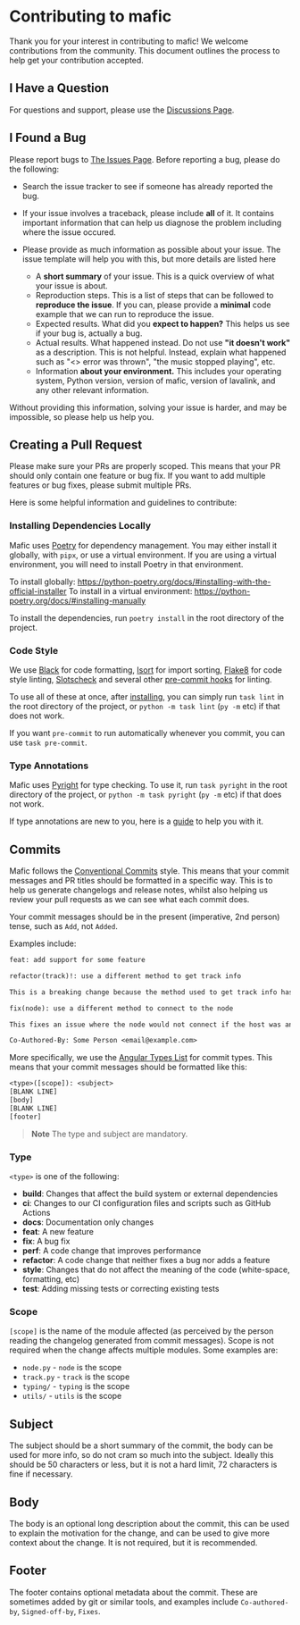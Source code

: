 # Contributing to mafic

Thank you for your interest in contributing to mafic! We welcome contributions from the community. This document outlines the process to help get your contribution accepted.

## I Have a Question

For questions and support, please use the [Discussions Page](https://github.com/ooliver1/mafic/discussions).

## I Found a Bug

Please report bugs to [The Issues Page](https://github.com/nextcord/nextcord/issues/new/choose). Before reporting a bug, please do the following:

- Search the issue tracker to see if someone has already reported the bug.
- If your issue involves a traceback, please include **all** of it. It contains important information that can help us diagnose the problem including where the issue occured.

- Please provide as much information as possible about your issue. The issue template will help you with this, but more details are listed here
  - A **short summary** of your issue. This is a quick overview of what your issue is about.
  - Reproduction steps. This is a list of steps that can be followed to **reproduce the issue**. If you can, please provide a **minimal** code example that we can run to reproduce the issue.
  - Expected results. What did you **expect to happen?** This helps us see if your bug is, actually a bug.
  - Actual results. What happened instead. Do not use **"it doesn't work"** as a description. This is not helpful. Instead, explain what happened such as "<> error was thrown", "the music stopped playing", etc.
  - Information **about your environment.** This includes your operating system, Python version, version of mafic, version of lavalink, and any other relevant information.

Without providing this information, solving your issue is harder, and may be impossible, so please help us help you.

## Creating a Pull Request

Please make sure your PRs are properly scoped. This means that your PR should only contain one feature or bug fix. If you want to add multiple features or bug fixes, please submit multiple PRs.

Here is some helpful information and guidelines to contribute:

### Installing Dependencies Locally

Mafic uses [Poetry](https://python-poetry.org/) for dependency management. You may either install it globally, with `pipx`, or use a virtual environment. If you are using a virtual environment, you will need to install Poetry in that environment.

To install globally: <https://python-poetry.org/docs/#installing-with-the-official-installer>
To install in a virtual environment: <https://python-poetry.org/docs/#installing-manually>

To install the dependencies, run `poetry install` in the root directory of the project.

### Code Style

We use [Black](https://github.com/psf/black) for code formatting, [Isort](https://github.com/pycqa/isort) for import sorting, [Flake8](https://github.com/PyCQA/flake8) for code style linting, [Slotscheck](https://github.com/ariebovenberg/slotscheck) and several other [pre-commit hooks](https://github.com/pre-commit/pre-commit-hooks) for linting.

To use all of these at once, after [installing](#installing-dependencies-locally), you can simply run `task lint` in the root directory of the project, or `python -m task lint` (`py -m` etc) if that does not work.

If you want `pre-commit` to run automatically whenever you commit, you can use `task pre-commit`.

### Type Annotations

Mafic uses [Pyright](https://github.com/microsoft/pyright) for type checking. To use it, run `task pyright` in the root directory of the project, or `python -m task pyright` (`py -m` etc) if that does not work.

If type annotations are new to you, here is a [guide](https://decorator-factory.github.io/typing-tips/) to help you with it.

## Commits

Mafic follows the [Conventional Commits](https://www.conventionalcommits.org/en/v1.0.0/) style. This means that your commit messages and PR titles should be formatted in a specific way. This is to help us generate changelogs and release notes, whilst also helping us review your pull requests as we can see what each commit does.

Your commit messages should be in the present (imperative, 2nd person) tense, such as `Add`, not `Added`.

Examples include:

```txt
feat: add support for some feature
```

```txt
refactor(track)!: use a different method to get track info

This is a breaking change because the method used to get track info has changed.
```

```txt
fix(node): use a different method to connect to the node

This fixes an issue where the node would not connect if the host was an IPV6 address.

Co-Authored-By: Some Person <email@example.com>
```

More specifically, we use the [Angular Types List](https://github.com/angular/angular/blob/22b96b9/CONTRIBUTING.md#type) for commit types. This means that your commit messages should be formatted like this:

```txt
<type>([scope]): <subject>
[BLANK LINE]
[body]
[BLANK LINE]
[footer]
```

> **Note**
> The type and subject are mandatory.

### Type

`<type>` is one of the following:

- **build**: Changes that affect the build system or external dependencies
- **ci**: Changes to our CI configuration files and scripts such as GitHub Actions
- **docs**: Documentation only changes
- **feat**: A new feature
- **fix**: A bug fix
- **perf**: A code change that improves performance
- **refactor**: A code change that neither fixes a bug nor adds a feature
- **style**: Changes that do not affect the meaning of the code (white-space, formatting, etc)
- **test**: Adding missing tests or correcting existing tests

### Scope

`[scope]` is the name of the module affected (as perceived by the person reading the changelog generated from commit messages). Scope is not required when the change affects multiple modules. Some examples are:

- `node.py` - `node` is the scope
- `track.py` - `track` is the scope
- `typing/` - `typing` is the scope
- `utils/` - `utils` is the scope

## Subject

The subject should be a short summary of the commit, the body can be used for more info, so do not cram so much into the subject. Ideally this should be 50 characters or less, but it is not a hard limit, 72 characters is fine if necessary.

## Body

The body is an optional long description about the commit, this can be used to explain the motivation for the change, and can be used to give more context about the change. It is not required, but it is recommended.

## Footer

The footer contains optional metadata about the commit. These are sometimes added by git or similar tools, and examples include `Co-authored-by`, `Signed-off-by`, `Fixes`.

